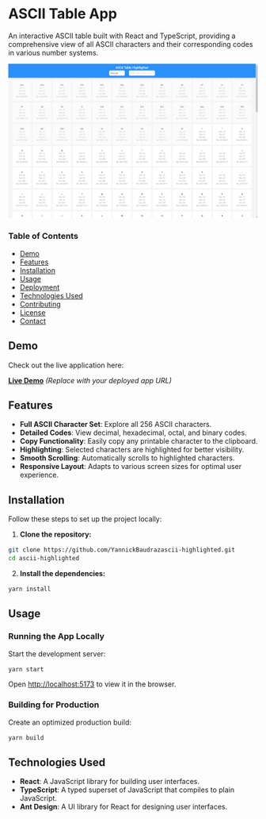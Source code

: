 # ASCII Table App

An interactive ASCII table built with React and TypeScript, providing a comprehensive view of all ASCII characters and their corresponding codes in various number systems.

![ASCII Table App Screenshot](screenshot.png)

### Table of Contents

- [Demo](#demo)
- [Features](#features)
- [Installation](#installation)
- [Usage](#usage)
- [Deployment](#deployment)
- [Technologies Used](#technologies-used)
- [Contributing](#contributing)
- [License](#license)
- [Contact](#contact)

## Demo

Check out the live application here:

[**Live Demo**](https://your-deployed-app-url.com) *(Replace with your deployed app URL)*

## Features

- **Full ASCII Character Set**: Explore all 256 ASCII characters.
- **Detailed Codes**: View decimal, hexadecimal, octal, and binary codes.
- **Copy Functionality**: Easily copy any printable character to the clipboard.
- **Highlighting**: Selected characters are highlighted for better visibility.
- **Smooth Scrolling**: Automatically scrolls to highlighted characters.
- **Responsive Layout**: Adapts to various screen sizes for optimal user experience.

## Installation

Follow these steps to set up the project locally:

1. **Clone the repository:**

 ```bash
 git clone https://github.com/YannickBaudrazascii-highlighted.git
 cd ascii-highlighted
 ```

2. **Install the dependencies:**

```bash
yarn install
```

## Usage

### Running the App Locally

Start the development server:

```bash
yarn start
```

Open [http://localhost:5173](http://localhost:5173) to view it in the browser.

### Building for Production

Create an optimized production build:

```bash
yarn build
```

## Technologies Used

- **React**: A JavaScript library for building user interfaces.
- **TypeScript**: A typed superset of JavaScript that compiles to plain JavaScript.
- **Ant Design**: A UI library for React for designing user interfaces.
